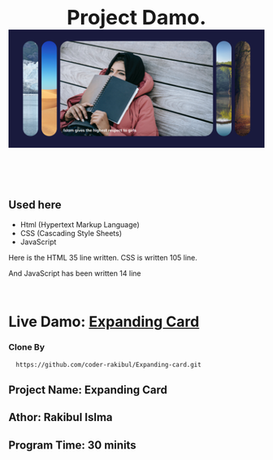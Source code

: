 <h1 style='font-size: 40px' align="center">
</br>
   Project Damo. <img src="Images/Screenshot_1.png" alt="Project Damo">
</h1><br/><br/>

## Used here
* Html (Hypertext Markup Language)
* CSS  (Cascading Style Sheets)
* JavaScript

<p>Here is the HTML 35 line written. CSS is written 105 line.</p>
<p>And JavaScript has been written 14 line</p>
</br>

# Live Damo: [Expanding Card](https://coder-rakibul.github.io/Expanding-card/)

### Clone By

``` https
  https://github.com/coder-rakibul/Expanding-card.git
```

## Project Name: Expanding Card
## Athor: Rakibul Islma
## Program Time: 30 minits